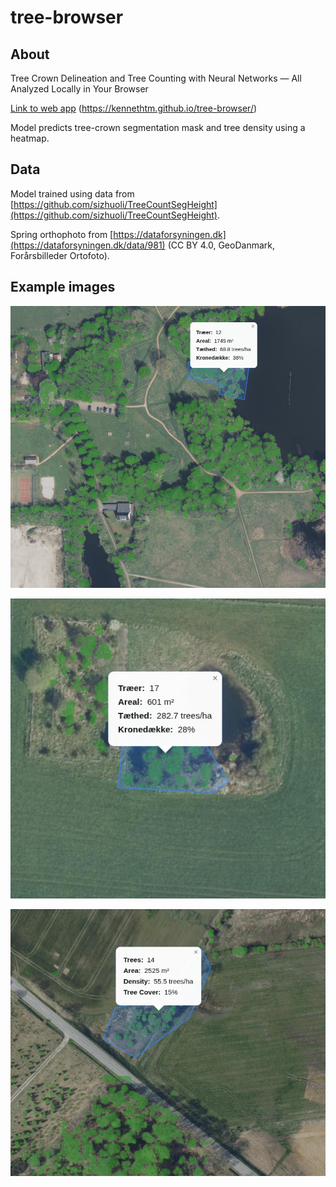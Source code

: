 # tree-browser

## About

Tree Crown Delineation and Tree Counting with Neural Networks — All Analyzed Locally in Your Browser

[Link to web app](https://kennethtm.github.io/tree-browser/) (https://kennethtm.github.io/tree-browser/)

Model predicts tree-crown segmentation mask and tree density using a heatmap.

## Data

Model trained using data from [https://github.com/sizhuoli/TreeCountSegHeight](https://github.com/sizhuoli/TreeCountSegHeight).

Spring orthophoto from [https://dataforsyningen.dk](https://dataforsyningen.dk/data/981) (CC BY 4.0, GeoDanmark, Forårsbilleder Ortofoto).

## Example images

![](https://github.com/KennethTM/tree-browser/blob/main/example1.jpeg)

![](https://github.com/KennethTM/tree-browser/blob/main/example2.jpeg)

![](https://github.com/KennethTM/tree-browser/blob/main/example3.jpeg)

